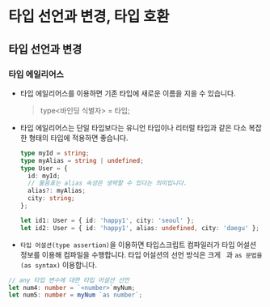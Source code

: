 # 타입 선언과 변경, 타입 호환

## 타입 선언과 변경

### 타입 에일리어스

- 타입 에일리어스를 이용하면 기존 타입에 새로운 이름을 지을 수 있습니다.

  > type<바인딩 식별자> = 타입;

- 타입 에일리어스는 단일 타입보다는 유니언 타입이나 리터럴 타입과 같은 다소 복잡한 형태의 타입에 적용하면 좋습니다.

  ```ts
  type myId = string;
  type myAlias = string | undefined;
  type User = {
    id: myId;
    // 물음표는 alias 속성은 생략할 수 있다는 의미입니다.
    alias?: myAlias;
    city: string;
  };

  let id1: User = { id: 'happy1', city: 'seoul' };
  let id2: User = { id: 'happy1', alias: undefined, city: 'daegu' };
  ```

- `타입 어설션(type assertion)`을 이용하면 타입스크립트 컴파일러가 타입 어설션 정보를 이용해 컴파일을 수행합니다. 타입 어설션의 선언 방식은 크게 ` `과 `as 문법을(as syntax)` 이용합니다.

```ts
// any 타입 변수에 대한 타입 어설션 선언
let num4: number = `<number>`myNum;
let num5: number = myNum `as number`;
```
